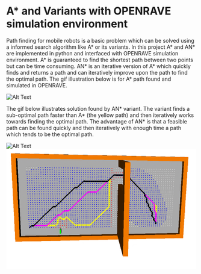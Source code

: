 # A* and Variants with OPENRAVE simulation environment

Path finding for mobile robots is a basic problem which can be solved using a informed search algorithm like A* or its variants. In this project A* and AN* are implemented in python and interfaced with OPENRAVE simulation environment. A* is guaranteed to find the shortest path between two points but can be time consuming. AN* is an iterative version of A* which quickly finds and returns a path and can iteratively improve upon the path to find the optimal path. The gif illustration below is for A* path found and simulated in OPENRAVE. 

![Alt Text](https://media.giphy.com/media/J2chJ2bex6Pca2SUEp/giphy.gif)


The gif below illustrates solution found by AN* variant. The variant finds a sub-optimal path faster than A* (the yellow path) and then iteratively works towards finding the optimal path. The advantage of AN* is that a feasible path can be found quickly and then iteratively with enough time a path which tends to be the optimal path.

![Alt Text](https://media.giphy.com/media/seyAkWbwzZu7DAf7jK/giphy.gif) ![This is an image](https://github.com/nitishsanghi/Motion-Planning/blob/master/A*Variants/ANStarSample.jpg)
